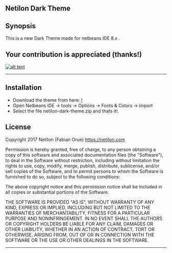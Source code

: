 ## Netilon Dark Theme

## Synopsis

This is a new Dark Theme made for netbeans IDE 8.x .

## Your contribution is appreciated (thanks!)
[![alt text](https://www.paypalobjects.com/en_US/i/btn/btn_donateCC_LG.gif "thanks for contribute!")](https://paypal.me/netilon)

-------------

## Installation

- Download the theme from here: [!](https://github.com/netilon/netilon-dark-theme/blob/master/netilon-dark-theme.zip)
- Open Netbeans IDE -> tools -> Options -> Fonts & Colors -> import
- Select the file netilon-dark-theme.zip and thats it!.



## License

Copyright 2017 Netilon (Fabian Orue)
https://netilon.com

Permission is hereby granted, free of charge, to any person obtaining
a copy of this software and associated documentation files (the
"Software"), to deal in the Software without restriction, including
without limitation the rights to use, copy, modify, merge, publish,
distribute, sublicense, and/or sell copies of the Software, and to
permit persons to whom the Software is furnished to do so, subject to
the following conditions:

The above copyright notice and this permission notice shall be
included in all copies or substantial portions of the Software.

THE SOFTWARE IS PROVIDED "AS IS", WITHOUT WARRANTY OF ANY KIND,
EXPRESS OR IMPLIED, INCLUDING BUT NOT LIMITED TO THE WARRANTIES OF
MERCHANTABILITY, FITNESS FOR A PARTICULAR PURPOSE AND
NONINFRINGEMENT. IN NO EVENT SHALL THE AUTHORS OR COPYRIGHT HOLDERS BE
LIABLE FOR ANY CLAIM, DAMAGES OR OTHER LIABILITY, WHETHER IN AN ACTION
OF CONTRACT, TORT OR OTHERWISE, ARISING FROM, OUT OF OR IN CONNECTION
WITH THE SOFTWARE OR THE USE OR OTHER DEALINGS IN THE SOFTWARE.


***



